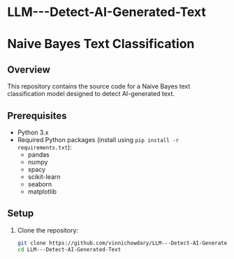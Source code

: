 # LLM---Detect-AI-Generated-Text
# Naive Bayes Text Classification

## Overview

This repository contains the source code for a Naive Bayes text classification model designed to detect AI-generated text.

## Prerequisites

- Python 3.x
- Required Python packages (install using `pip install -r requirements.txt`):
  - pandas
  - numpy
  - spacy
  - scikit-learn
  - seaborn
  - matplotlib

## Setup

1. Clone the repository:

   ```bash
   git clone https://github.com/vinnichowdary/LLM---Detect-AI-Generated-Text.git
   cd LLM---Detect-AI-Generated-Text

